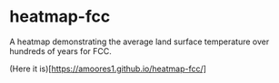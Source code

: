 # heatmap-fcc
A heatmap demonstrating the average land surface temperature over hundreds of years for FCC.

(Here it is)[https://amoores1.github.io/heatmap-fcc/]
